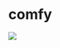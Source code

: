 <!--
id: 1802618
link: http://tumblr.atmos.org/post/1802618/comfy
slug: comfy
date: Fri May 11 2007 13:03:25 GMT-0700 (PDT)
publish: 2007-05-011
tags: 
title: comfy
-->


comfy
=====

![](http://31.media.tumblr.com/1802618_500.jpg)


